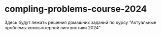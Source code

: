 # compling-problems-course-2024

Здесь будут лежать решения домашних заданий по курсу "Актуальные проблемы компьютерной лингвистики 2024".
